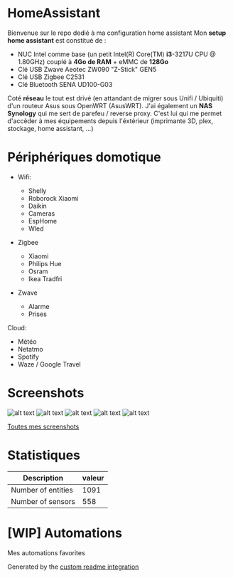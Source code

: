 # HomeAssistant

Bienvenue sur le repo dedié à ma configuration home assistant
Mon **setup home assistant** est constitué de : 
 - NUC Intel comme base (un petit Intel(R) Core(TM) **i3**-3217U CPU @ 1.80GHz) couplé à **4Go de RAM** + eMMC de **128Go**
 - Clé USB Zwave Aeotec ZW090 "Z-Stick" GEN5 
 - Clé USB Zigbee C2531 
 - Clé Bluetooth SENA UD100-G03

Coté **réseau** le tout est drivé (en attandant de migrer sous Unifi / Ubiquiti) d'un routeur Asus sous OpenWRT (AsusWRT). 
J'ai également un **NAS Synology** qui me sert de parefeu / reverse proxy. 
C'est lui qui me permet d'accèder à mes équipements depuis l'éxtérieur (imprimante 3D, plex, stockage, home assistant, ...)

# Périphériques domotique
- Wifi:
  - Shelly
  - Roborock Xiaomi 
  - Daikin
  - Cameras
  - EspHome
  - Wled

- Zigbee
  - Xiaomi
  - Philips Hue
  - Osram
  - Ikea Tradfri 

- Zwave 
  - Alarme
  - Prises

Cloud: 
  - Météo 
  - Netatmo 
  - Spotify
  - Waze / Google Travel



# Screenshots

![alt text](https://github.com/gogui63/HomeAssistant/blob/main/screenshots/home.png)
![alt text](https://github.com/gogui63/HomeAssistant/blob/main/screenshots/ha.png)
![alt text](https://github.com/gogui63/HomeAssistant/blob/main/screenshots/home2.png)
![alt text](https://github.com/gogui63/HomeAssistant/blob/main/screenshots/light.png)
![alt text](https://github.com/gogui63/HomeAssistant/blob/main/screenshots/divers.png)


[Toutes mes screenshots](https://github.com/gogui63/HomeAssistant/blob/main/screenshots/)

# Statistiques

Description | valeur
-- | --
Number of entities | 1091
Number of sensors | 558

# [WIP] Automations

Mes automations favorites

Generated by the [custom readme integration](https://github.com/custom-components/readme)